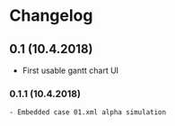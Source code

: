 # Changelog

## 0.1 (10.4.2018)
- First usable gantt chart UI 
### 0.1.1 (10.4.2018)
    - Embedded case 01.xml alpha simulation